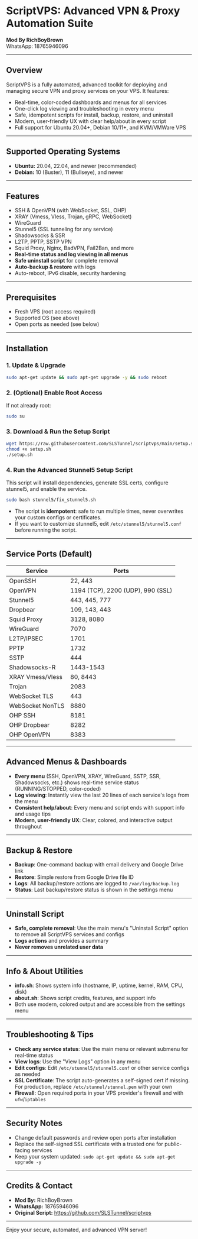# ScriptVPS: Advanced VPN & Proxy Automation Suite

**Mod By RichBoyBrown**  
WhatsApp: 18765946096

---

## Overview
ScriptVPS is a fully automated, advanced toolkit for deploying and managing secure VPN and proxy services on your VPS. It features:
- Real-time, color-coded dashboards and menus for all services
- One-click log viewing and troubleshooting in every menu
- Safe, idempotent scripts for install, backup, restore, and uninstall
- Modern, user-friendly UX with clear help/about in every script
- Full support for Ubuntu 20.04+, Debian 10/11+, and KVM/VMWare VPS

---

## Supported Operating Systems
- **Ubuntu:** 20.04, 22.04, and newer (recommended)
- **Debian:** 10 (Buster), 11 (Bullseye), and newer

---

## Features
- SSH & OpenVPN (with WebSocket, SSL, OHP)
- XRAY (Vmess, Vless, Trojan, gRPC, WebSocket)
- WireGuard
- Stunnel5 (SSL tunneling for any service)
- Shadowsocks & SSR
- L2TP, PPTP, SSTP VPN
- Squid Proxy, Nginx, BadVPN, Fail2Ban, and more
- **Real-time status and log viewing in all menus**
- **Safe uninstall script** for complete removal
- **Auto-backup & restore** with logs
- Auto-reboot, IPv6 disable, security hardening

---

## Prerequisites
- Fresh VPS (root access required)
- Supported OS (see above)
- Open ports as needed (see below)

---

## Installation

### 1. Update & Upgrade
```sh
sudo apt-get update && sudo apt-get upgrade -y && sudo reboot
```

### 2. (Optional) Enable Root Access
If not already root:
```sh
sudo su
```

### 3. Download & Run the Setup Script
```sh
wget https://raw.githubusercontent.com/SLSTunnel/scriptvps/main/setup.sh
chmod +x setup.sh
./setup.sh
```

### 4. Run the Advanced Stunnel5 Setup Script
This script will install dependencies, generate SSL certs, configure stunnel5, and enable the service.
```sh
sudo bash stunnel5/fix_stunnel5.sh
```

- The script is **idempotent**: safe to run multiple times, never overwrites your custom configs or certificates.
- If you want to customize stunnel5, edit `/etc/stunnel5/stunnel5.conf` before running the script.

---

## Service Ports (Default)
| Service         | Ports                |
|-----------------|----------------------|
| OpenSSH         | 22, 443              |
| OpenVPN         | 1194 (TCP), 2200 (UDP), 990 (SSL) |
| Stunnel5        | 443, 445, 777        |
| Dropbear        | 109, 143, 443        |
| Squid Proxy     | 3128, 8080           |
| WireGuard       | 7070                 |
| L2TP/IPSEC      | 1701                 |
| PPTP            | 1732                 |
| SSTP            | 444                  |
| Shadowsocks-R   | 1443-1543            |
| XRAY Vmess/Vless| 80, 8443             |
| Trojan          | 2083                 |
| WebSocket TLS   | 443                  |
| WebSocket NonTLS| 8880                 |
| OHP SSH         | 8181                 |
| OHP Dropbear    | 8282                 |
| OHP OpenVPN     | 8383                 |

---

## Advanced Menus & Dashboards
- **Every menu** (SSH, OpenVPN, XRAY, WireGuard, SSTP, SSR, Shadowsocks, etc.) shows real-time service status (RUNNING/STOPPED, color-coded)
- **Log viewing**: Instantly view the last 20 lines of each service's logs from the menu
- **Consistent help/about**: Every menu and script ends with support info and usage tips
- **Modern, user-friendly UX**: Clear, colored, and interactive output throughout

---

## Backup & Restore
- **Backup**: One-command backup with email delivery and Google Drive link
- **Restore**: Simple restore from Google Drive file ID
- **Logs**: All backup/restore actions are logged to `/var/log/backup.log`
- **Status**: Last backup/restore status is shown in the settings menu

---

## Uninstall Script
- **Safe, complete removal**: Use the main menu's "Uninstall Script" option to remove all ScriptVPS services and configs
- **Logs actions** and provides a summary
- **Never removes unrelated user data**

---

## Info & About Utilities
- **info.sh**: Shows system info (hostname, IP, uptime, kernel, RAM, CPU, disk)
- **about.sh**: Shows script credits, features, and support info
- Both use modern, colored output and are accessible from the settings menu

---

## Troubleshooting & Tips
- **Check any service status**: Use the main menu or relevant submenu for real-time status
- **View logs**: Use the "View Logs" option in any menu
- **Edit configs**: Edit `/etc/stunnel5/stunnel5.conf` or other service configs as needed
- **SSL Certificate**: The script auto-generates a self-signed cert if missing. For production, replace `/etc/stunnel/stunnel.pem` with your own
- **Firewall**: Open required ports in your VPS provider's firewall and with `ufw`/`iptables`

---

## Security Notes
- Change default passwords and review open ports after installation
- Replace the self-signed SSL certificate with a trusted one for public-facing services
- Keep your system updated: `sudo apt-get update && sudo apt-get upgrade -y`

---

## Credits & Contact
- **Mod By:** RichBoyBrown
- **WhatsApp:** 18765946096
- **Original Script:** https://github.com/SLSTunnel/scriptvps

---

Enjoy your secure, automated, and advanced VPN server!
